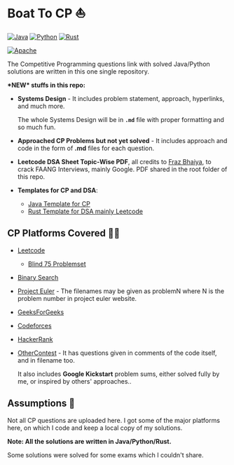 # Boat To CP ⛵

[![Java](https://img.shields.io/badge/-Java-ED8B00?style=for-the-badge&logo=java&logoColor=white)](https://www.java.com/en/)
[![Python](https://img.shields.io/badge/Python-14354C?style=for-the-badge&logo=python&logoColor=white)](https://www.python.org/)
[![Rust](https://img.shields.io/badge/rust-white.svg?style=for-the-badge&logo=rust&logoColor=whitesmoke&color=chocolate)](https://www.rust-lang.org/)

[![Apache](https://img.shields.io/badge/license-Apache-white.svg?style=for-the-badge&color=%239c833e)](https://github.com/gouravkhator/boat-to-cp/blob/main/LICENSE.md)

The Competitive Programming questions link with solved Java/Python solutions are written in this one single repository.

**\*NEW\* stuffs in this repo:**

- **Systems Design** - It includes problem statement, approach, hyperlinks, and much more.

  The whole Systems Design will be in **`.md`** file with proper formatting and so much fun.

- **Approached CP Problems but not yet solved** - It includes approach and code in the form of **.md** files for each question.
- **Leetcode DSA Sheet Topic-Wise PDF**, all credits to [Fraz Bhaiya](https://www.linkedin.com/in/frazmohammad/), to crack FAANG Interviews, mainly Google. PDF shared in the root folder of this repo.
- **Templates for CP and DSA**:
  - [Java Template for CP](./java_template_cp.java)
  - [Rust Template for DSA mainly Leetcode](./rust_template_dsa.rs)

## CP Platforms Covered 👩‍💻

- [Leetcode](https://leetcode.com/problemset/all/)
  - [Blind 75 Problemset](https://leetcode.com/discuss/general-discussion/460599/blind-75-leetcode-questions)
- [Binary Search](https://binarysearch.com/)
- [Project Euler](https://projecteuler.net/) - The filenames may be given as problemN where N is the problem number in project euler website.
- [GeeksForGeeks](https://www.geeksforgeeks.org/)
- [Codeforces](https://codeforces.com/problemset/)
- [HackerRank](https://www.hackerrank.com/)
- [OtherContest](./OtherContest/) - It has questions given in comments of the code itself, and in filename too.

  It also includes **Google Kickstart** problem sums, either solved fully by me, or inspired by others' approaches..

## Assumptions 🫣

Not all CP questions are uploaded here. I got some of the major platforms here, on which I code and keep a local copy of my solutions.

**Note: All the solutions are written in Java/Python/Rust.**

Some solutions were solved for some exams which I couldn't share.

